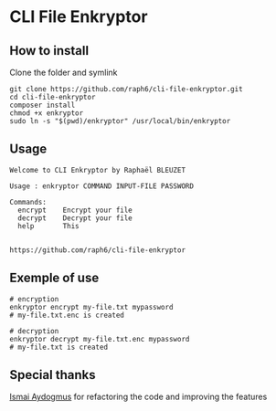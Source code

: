 # CLI File Enkryptor

## How to install
Clone the folder and symlink
```shell
git clone https://github.com/raph6/cli-file-enkryptor.git
cd cli-file-enkryptor
composer install
chmod +x enkryptor
sudo ln -s "$(pwd)/enkryptor" /usr/local/bin/enkryptor
```

## Usage
```
Welcome to CLI Enkryptor by Raphaël BLEUZET

Usage : enkryptor COMMAND INPUT-FILE PASSWORD

Commands:
  encrypt    Encrypt your file
  decrypt    Decrypt your file
  help       This 


https://github.com/raph6/cli-file-enkryptor
```

## Exemple of use
```shell
# encryption
enkryptor encrypt my-file.txt mypassword
# my-file.txt.enc is created

# decryption
enkryptor decrypt my-file.txt.enc mypassword
# my-file.txt is created
```

## Special thanks
[Ismai Aydogmus](https://github.com/isma91) for refactoring the code and improving the features
